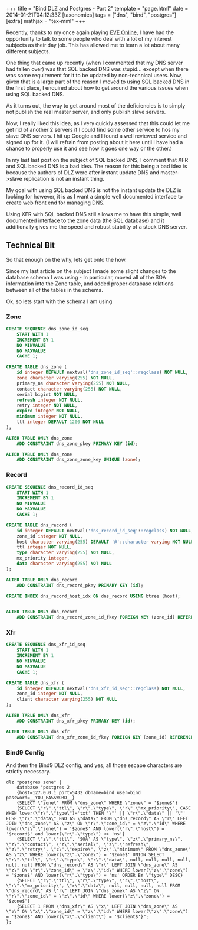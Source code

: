 +++
title = "Bind DLZ and Postgres - Part 2"
template = "page.html"
date = 2014-01-21T04:12:33Z
[taxonomies]
tags = ["dns", "bind", "postgres"]
[extra]
mathjax = "tex-mml"
+++

Recently, thanks to my once again playing [EVE Online][eve], I have had the opportunity to talk to some people who deal with a lot of my interest subjects as their day job. This has allowed me to learn a lot about many different subjects.

One thing that came up recently (when I commented that my DNS server had fallen over) was that SQL backed DNS was stupid... except when there was some requirement for it to be updated by non-technical users. Now, given that is a large part of the reason I moved to using SQL backed DNS in the first place, I enquired about how to get around the various issues when using SQL backed DNS.

<!-- more -->

As it turns out, the way to get around most of the deficiencies is to simply not publish the real master server, and only publish slave servers.

Now, I really liked this idea, as I very quickly assessed that this could let me get rid of another 2 servers if I could find some other service to hos my slave DNS servers.
I hit up Google and I found a well reviewed service and signed up for it. (I will refrain from posting about it here until I have had a chance to properly use it and see how it goes one way or the other.)

In my last last post on the subject of SQL backed DNS, I comment that XFR and SQL backed DNS is a bad idea. The reason for this being a bad idea is because the authors of DLZ were after instant update DNS and master-&gt;slave replication is not an instant thing.

My goal with using SQL backed DNS is not the instant update the DLZ is looking for however, it is as I want a simple well documented interface to create web front end for managing DNS.

Using XFR with SQL backed DNS still allows me to have this simple, well documented interface to the zone data (the SQL database) and it additionally gives me the speed and robust stability of a stock DNS server.

## Technical Bit ##

So that enough on the why, lets get onto the how.

Since my last article on the subject I made some slight changes to the database schema I was using - In particular, moved all of the SOA information into the Zone table, and added proper database relations between all of the tables in the schema.

Ok, so lets start with the schema I am using

### Zone ###
```sql
CREATE SEQUENCE dns_zone_id_seq
    START WITH 1
    INCREMENT BY 1
    NO MINVALUE
    NO MAXVALUE
    CACHE 1;

CREATE TABLE dns_zone (
    id integer DEFAULT nextval('dns_zone_id_seq'::regclass) NOT NULL,
    zone character varying(255) NOT NULL,
    primary_ns character varying(255) NOT NULL,
    contact character varying(255) NOT NULL,
    serial bigint NOT NULL,
    refresh integer NOT NULL,
    retry integer NOT NULL,
    expire integer NOT NULL,
    minimum integer NOT NULL,
    ttl integer DEFAULT 1200 NOT NULL
);

ALTER TABLE ONLY dns_zone
    ADD CONSTRAINT dns_zone_pkey PRIMARY KEY (id);

ALTER TABLE ONLY dns_zone
    ADD CONSTRAINT dns_zone_zone_key UNIQUE (zone);
```

### Record ###
```sql
CREATE SEQUENCE dns_record_id_seq
    START WITH 1
    INCREMENT BY 1
    NO MINVALUE
    NO MAXVALUE
    CACHE 1;

CREATE TABLE dns_record (
    id integer DEFAULT nextval('dns_record_id_seq'::regclass) NOT NULL,
    zone_id integer NOT NULL,
    host character varying(255) DEFAULT '@'::character varying NOT NULL,
    ttl integer NOT NULL,
    type character varying(255) NOT NULL,
    mx_priority integer,
    data character varying(255) NOT NULL
);

ALTER TABLE ONLY dns_record
    ADD CONSTRAINT dns_record_pkey PRIMARY KEY (id);

CREATE INDEX dns_record_host_idx ON dns_record USING btree (host);


ALTER TABLE ONLY dns_record
    ADD CONSTRAINT dns_record_zone_id_fkey FOREIGN KEY (zone_id) REFERENCES dns_zone(id) ON UPDATE CASCADE ON DELETE CASCADE;
```

### Xfr ###
```sql
CREATE SEQUENCE dns_xfr_id_seq
    START WITH 1
    INCREMENT BY 1
    NO MINVALUE
    NO MAXVALUE
    CACHE 1;

CREATE TABLE dns_xfr (
    id integer DEFAULT nextval('dns_xfr_id_seq'::regclass) NOT NULL,
    zone_id integer NOT NULL,
    client character varying(255) NOT NULL
);

ALTER TABLE ONLY dns_xfr
    ADD CONSTRAINT dns_xfr_pkey PRIMARY KEY (id);

ALTER TABLE ONLY dns_xfr
    ADD CONSTRAINT dns_xfr_zone_id_fkey FOREIGN KEY (zone_id) REFERENCES dns_zone(id) ON UPDATE CASCADE ON DELETE CASCADE;
```

### Bind9 Config ###
And then the Bind9 DLZ config, and yes, all those escape characters are strictly necessary.

```
dlz "postgres zone" {
    database "postgres 2
    {host=127.0.0.1 port=5432 dbname=bind user=bind password=__YOU_PASSWORD__}
    {SELECT \"zone\" FROM \"dns_zone\" WHERE \"zone\" = '$zone$'}
    {SELECT \"r\".\"ttl\", \"r\".\"type\", \"r\".\"mx_priority\", CASE WHEN lower(\"r\".\"type\")='txt' THEN '\"' || \"r\".\"data\" || '\"' ELSE \"r\".\"data\" END AS \"data\" FROM \"dns_record\" AS \"r\" LEFT JOIN \"dns_zone\" AS \"z\" ON \"r\".\"zone_id\" = \"z\".\"id\" WHERE lower(\"z\".\"zone\") = '$zone$' AND lower(\"r\".\"host\") = '$record$' and lower(\"r\".\"type\") <> 'ns'}
    {SELECT \"z\".\"ttl\", 'SOA' AS \"type\", \"z\".\"primary_ns\", \"z\".\"contact\", \"z\".\"serial\", \"z\".\"refresh\", \"z\".\"retry\", \"z\".\"expire\", \"z\".\"minimum\" FROM \"dns_zone\" AS \"z\" WHERE lower(\"z\".\"zone\") = '$zone$' UNION SELECT \"r\".\"ttl\", \"r\".\"type\", \"r\".\"data\", null, null, null, null, null, null FROM \"dns_record\" AS \"r\" LEFT JOIN \"dns_zone\" AS \"z\" ON \"r\".\"zone_id\" = \"z\".\"id\" WHERE lower(\"z\".\"zone\") = '$zone$' AND lower(\"r\".\"type\") = 'ns' ORDER BY \"type\" DESC}
    {SELECT \"r\".\"ttl\", \"r\".\"type\", \"r\".\"host\", \"r\".\"mx_priority\", \"r\".\"data\", null, null, null, null FROM \"dns_record\" AS \"r\" LEFT JOIN \"dns_zone\" AS \"z\" ON \"r\".\"zone_id\" = \"z\".\"id\" WHERE lower(\"z\".\"zone\") = '$zone$'}
    {SELECT 1 FROM \"dns_xfr\" AS \"x\" LEFT JOIN \"dns_zone\" AS \"z\" ON \"x\".\"zone_id\" = \"z\".\"id\" WHERE lower(\"z\".\"zone\") = '$zone$' AND lower(\"x\".\"client\") = '$client$'}";
};
```

[eve]: http://www.eveonline.com/ "EVE Online"